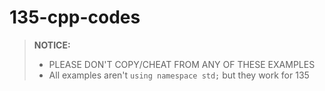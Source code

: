 # 135-cpp-codes

>**NOTICE:** 
> - PLEASE DON'T COPY/CHEAT FROM ANY OF THESE EXAMPLES
> - All examples aren't `using namespace std;` but they work for 135
